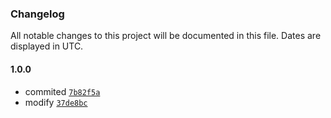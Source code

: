 <!--
 * @Author: Sayed Abdur Rahim
 * @Descripttion: 
 * @version: 
 * @Date: 2021-08-27 04:07:46
 * @LastEditTime: 2021-08-27 04:11:01
 * @FilePath: \terminal-website\CHANGELOG.md
-->
### Changelog

All notable changes to this project will be documented in this file. Dates are displayed in UTC.



#### 1.0.0

- commited [`7b82f5a`](https://github.com/AbdurRaahimm/portfolio/commit/7b82f5a7c1e8594f50b80165551cd982d86fef31)
- modify [`37de8bc`](https://github.com/AbdurRaahimm/portfolio/commit/37de8bca39e9c51a24738a1c1efc49c60df92d7e)
